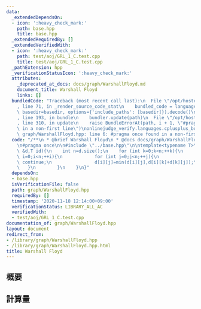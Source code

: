 ```yaml
---
data:
  _extendedDependsOn:
  - icon: ':heavy_check_mark:'
    path: base.hpp
    title: base.hpp
  _extendedRequiredBy: []
  _extendedVerifiedWith:
  - icon: ':heavy_check_mark:'
    path: test/aoj/GRL_1_C.test.cpp
    title: test/aoj/GRL_1_C.test.cpp
  _pathExtension: hpp
  _verificationStatusIcon: ':heavy_check_mark:'
  attributes:
    _deprecated_at_docs: docs/graph/WarshallFloyd.md
    document_title: Warshall Floyd
    links: []
  bundledCode: "Traceback (most recent call last):\n  File \"/opt/hostedtoolcache/Python/3.9.1/x64/lib/python3.9/site-packages/onlinejudge_verify/documentation/build.py\"\
    , line 71, in _render_source_code_stat\n    bundled_code = language.bundle(stat.path,\
    \ basedir=basedir, options={'include_paths': [basedir]}).decode()\n  File \"/opt/hostedtoolcache/Python/3.9.1/x64/lib/python3.9/site-packages/onlinejudge_verify/languages/cplusplus.py\"\
    , line 193, in bundle\n    bundler.update(path)\n  File \"/opt/hostedtoolcache/Python/3.9.1/x64/lib/python3.9/site-packages/onlinejudge_verify/languages/cplusplus_bundle.py\"\
    , line 310, in update\n    raise BundleErrorAt(path, i + 1, \"#pragma once found\
    \ in a non-first line\")\nonlinejudge_verify.languages.cplusplus_bundle.BundleErrorAt:\
    \ graph/WarshallFloyd.hpp: line 6: #pragma once found in a non-first line\n"
  code: "/**\n * @brief Warshall Floyd\n * @docs docs/graph/WarshallFloyd.md\n */\n\
    \n#pragma once\n\n#include \"../base.hpp\"\n\ntemplate<typename T>\nvoid Warshall_Floyd(vector<vector<T>>\
    \ &d,T id){\n    int n=d.size();\n    for (int k=0;k<n;++k){\n        for (int\
    \ i=0;i<n;++i){\n            for (int j=0;j<n;++j){\n                if (d[i][k]==id||d[k][j]==id)\
    \ continue;\n                d[i][j]=min(d[i][j],d[i][k]+d[k][j]);\n         \
    \   }\n        }\n    }\n}"
  dependsOn:
  - base.hpp
  isVerificationFile: false
  path: graph/WarshallFloyd.hpp
  requiredBy: []
  timestamp: '2020-11-18 12:14:00+09:00'
  verificationStatus: LIBRARY_ALL_AC
  verifiedWith:
  - test/aoj/GRL_1_C.test.cpp
documentation_of: graph/WarshallFloyd.hpp
layout: document
redirect_from:
- /library/graph/WarshallFloyd.hpp
- /library/graph/WarshallFloyd.hpp.html
title: Warshall Floyd
---
```

## 概要

## 計算量